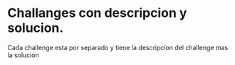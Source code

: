 # Challanges con descripcion y solucion.

Cada challenge esta por separado y tiene la descripcion del challenge mas la solucion